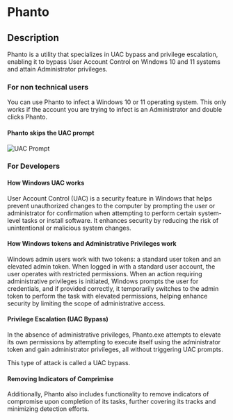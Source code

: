 # Phanto

## Description

Phanto is a utility that specializes in UAC bypass and privilege escalation, enabling it to bypass User Account Control on Windows 10 and 11 systems and attain Administrator privileges.

### For non technical users

You can use Phanto to infect a Windows 10 or 11 operating system. This only works if the account you are trying to infect is an Administrator and double clicks Phanto. 

#### Phanto skips the UAC prompt

![UAC Prompt](https://www.lifewire.com/thmb/wjblxy2RyZt9-MlBvpaJIAKdFO8=/1500x0/filters:no_upscale():max_bytes(150000):strip_icc()/uac-windows-10-624bdf97a5fc4002bc6ca895b72ebfd0.png)

### For Developers

#### How Windows UAC works

User Account Control (UAC) is a security feature in Windows that helps prevent unauthorized changes to the computer by prompting the user or administrator for confirmation when attempting to perform certain system-level tasks or install software. It enhances security by reducing the risk of unintentional or malicious system changes.

#### How Windows tokens and Administrative Privileges work

Windows admin users work with two tokens: a standard user token and an elevated admin token. When logged in with a standard user account, the user operates with restricted permissions. When an action requiring administrative privileges is initiated, Windows prompts the user for credentials, and if provided correctly, it temporarily switches to the admin token to perform the task with elevated permissions, helping enhance security by limiting the scope of administrative access.


#### Privilege Escalation (UAC Bypass)

In the absence of administrative privileges, Phanto.exe attempts to elevate its own permissions by attempting to execute itself using the administrator token and gain administrator privileges, all without triggering UAC prompts.

This type of attack is called a UAC bypass.

#### Removing Indicators of Comprimise

Additionally, Phanto also includes functionality to remove indicators of compromise upon completion of its tasks, further covering its tracks and minimizing detection efforts.